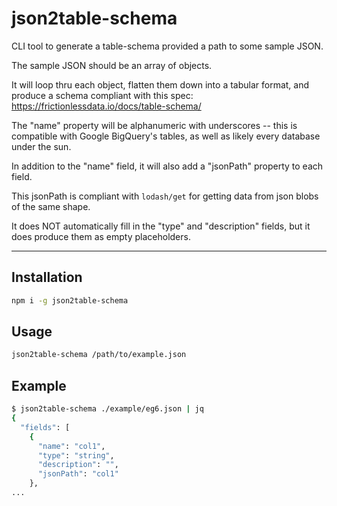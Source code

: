 # json2table-schema

CLI tool to generate a table-schema provided a path to some sample JSON.

The sample JSON should be an array of objects.

It will loop thru each object, flatten them down into a tabular format, and produce a schema compliant with this spec: https://frictionlessdata.io/docs/table-schema/

The "name" property will be alphanumeric with underscores -- this is compatible with Google BigQuery's tables, as well as likely every database under the sun.

In addition to the "name" field, it will also add a "jsonPath" property to each field.

This jsonPath is compliant with `lodash/get` for getting data from json blobs of the same shape.

It does NOT automatically fill in the "type" and "description" fields, but it does produce them as empty placeholders.

---

## Installation

```sh
npm i -g json2table-schema
```

## Usage

```sh
json2table-schema /path/to/example.json
```

## Example

```sh
$ json2table-schema ./example/eg6.json | jq
{
  "fields": [
    {
      "name": "col1",
      "type": "string",
      "description": "",
      "jsonPath": "col1"
    },
...
```
